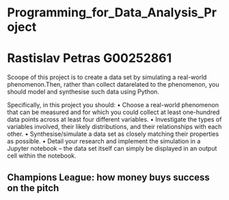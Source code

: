 # Programming_for_Data_Analysis_Project
# Rastislav Petras G00252861

Scoope of this project is to create a data set by simulating a real-world phenomenon.Then, rather than collect datarelated to the phenomenon, you should model and synthesise such data using Python.


Specifically, in this project you should:
• Choose a real-world phenomenon that can be measured and for which you could collect at least one-hundred data points across at least four different variables.
• Investigate the types of variables involved, their likely distributions, and their relationships with each other.
• Synthesise/simulate a data set as closely matching their properties as possible.
• Detail your research and implement the simulation in a Jupyter notebook – the data set itself can simply be displayed in an output cell within the notebook.

## Champions League: how money buys success on the pitch
